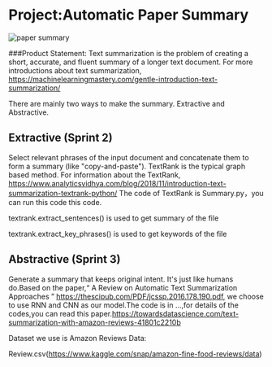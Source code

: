 # Project:Automatic Paper Summary
![paper summary](https://s3-ap-south-1.amazonaws.com/av-blog-media/wp-content/uploads/2018/10/image_1.png)

###Product Statement: 
Text summarization is the problem of creating a short, accurate, and fluent summary of a longer text document.
For more introductions about text summarization, https://machinelearningmastery.com/gentle-introduction-text-summarization/

There are mainly two ways to make the summary. Extractive and Abstractive.
## Extractive (Sprint 2)
  Select relevant phrases of the input document and concatenate them to form a summary (like "copy-and-paste").
TextRank is the typical graph based method. For information about the TextRank, https://www.analyticsvidhya.com/blog/2018/11/introduction-text-summarization-textrank-python/
The code of TextRank is Summary.py，you can run this code this code.

textrank.extract_sentences() is used to get summary of the file

textrank.extract_key_phrases() is used to get keywords of the file

## Abstractive (Sprint 3)
  Generate a summary that keeps original intent. It's just like humans do.Based on the paper,“ A Review on Automatic Text Summarization Approaches ” https://thescipub.com/PDF/jcssp.2016.178.190.pdf, we choose to use RNN and CNN as our model.The code is in …,for details of the codes,you can read this paper.https://towardsdatascience.com/text-summarization-with-amazon-reviews-41801c2210b

  Dataset we use is Amazon Reviews Data:
  
  Review.csv(https://www.kaggle.com/snap/amazon-fine-food-reviews/data)


